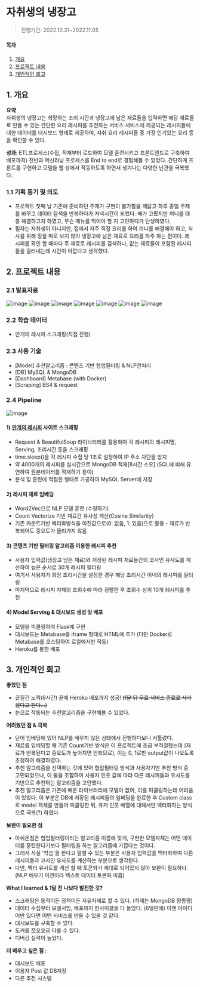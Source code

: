 # 자취생의 냉장고
> 진행기간: 2022.10.31~2022.11.05
#### 목차
1. [개요](#1-개요)
2. [프로젝트 내용](#2-프로젝트-내용)
3. [개인적인 회고](#3-개인적인-회고)

## 1. 개요
**요약**   
자취생의 냉장고는 희망하는 조리 시간과 냉장고에 남은 재료들을 입력하면 해당 재료들로 만들 수 있는 간단한 요리 레시피를 추천하는 서비스
서비스에 제공되는 레시피들에 대한 데이터를 대시보드 형태로 제공하여, 자취 요리 레시피들 중 가장 인기있는 요리 등을 확인할 수 있다.

**성과**: ETL프로세스(수집, 적재부터 로드하여 모델 훈련시키고 프론트앤드로 구축하여 배포까지) 전반과 머신러닝 프로세스를 End to end로 경험해볼 수 있었다. 간단하게 프론트를 구현하고 모델을 웹 상에서 작동하도록 하면서 생겨나는 다양한 난관을 극복했다.

### 1.1 기획 동기 및 의도
- 프로젝트 첫째 날 기존에 준비하던 주제가 구현이 불가함을 깨닳고 하루 종일 주제를 바꾸고 데이터 탐색을 반복하다가 저녁시간이 되었다. 배가 고팠지만 끼니를 대충 해결하고자 하였고, 무슨 매뉴를 먹어야 할 지 고민하다가 탄생하였다.
- 필자는 자취생이 아니지만, 집에서 자주 직접 요리를 하여 끼니를 해결해야 하고, 식사를 위해 장을 따로 보지 않아 냉장고에 남은 재료로 요리를 자주 하는 편이다. 레시피를 확인 할 때마다 주 재료로 레시피를 검색하나, 없는 재료들이 포함된 레시피들을 걸러내는데 시간이 아깝다고 생각했다.

## 2. 프로젝트 내용
### 2.1 발표자료
![image](https://user-images.githubusercontent.com/83063287/216822157-7384c7aa-5745-4038-bd19-6c97d4dec6c3.png)
![image](https://user-images.githubusercontent.com/83063287/216822161-fb27343f-f1e2-43c5-9a62-cb0aeb0214d7.png)
![image](https://user-images.githubusercontent.com/83063287/216822164-a5022b5d-1c41-44fb-97f4-cf4dd9f95484.png)
![image](https://user-images.githubusercontent.com/83063287/216822165-4296aa42-201d-4f55-be1a-f6df49785eb5.png)
![image](https://user-images.githubusercontent.com/83063287/216822166-67744739-7b01-4dd3-961b-b3bdeb1969d3.png)
![image](https://user-images.githubusercontent.com/83063287/216822171-14ce7a90-44fb-44df-adc0-21fcad7c17d1.png)
![image](https://user-images.githubusercontent.com/83063287/216822173-97065aef-5605-41b9-8d4b-6aaf1952146c.png)

### 2.2 학습 데이터
* 만개의 레시피 스크레핑(직접 진행)

### 2.3 사용 기술
- [Model] 추천알고리즘 : 콘텐츠 기반 협업필터링 & NLP전처리
- [DB] MySQL & MongoDB
- [Dashboard] Metabase (with Docker)
- [Scraping] BS4 & request

### 2.4 Pipeline
![image](https://user-images.githubusercontent.com/83063287/210044508-21fc985e-4d19-488d-a06c-0bd96c0287d9.png)   

#### 1) [만개의 레시피](https://www.10000recipe.com/) 사이트 스크레핑
- Request & BeautifulSoup 라이브러리를 활용하여 각 레시피의 레시피명, Serving, 조리시간 등을 스크래핑
- time.sleep()을 각 레시피 수집 당 1초로 설정하여 IP 주소 차단을 방지
- 약 4000개의 레시피를 실시간으로 MongoDB 적재[8시간 소요] (SQL에 비해 유연하여 원본데이터를 적재하기 용이)
- 분석 및 훈련에 적절한 형태로 가공하여 MySQL Server에 저장   

#### 2) 레시피 재료 임베딩
- Word2Vec으로 NLP 모델 훈련 (수정하기)
- Count Vectorize 기반 재료간 유사성 계산(Cosine Similarity)
- 기존 카운트기반 벡터화방식을 이진값으로(0: 없음, 1: 있음)으로 활용 - 재료가 반복되어도 중요도가 올리가지 않음

#### 3) 콘텐츠 기반 필터링 알고리즘 이용한 레시피 추천   
- 사용자 입력값(냉장고 남은 재료)와 저장된 레시피 재료들간의 코사인 유사도를 계산하여 높은 순서로 30개 레시피 필터링
- 여기서 사용자가 희망 조리시간을 설정한 경우 해당 조리시간 이내의 레시피를 필터링
- 마지막으로 레시피 자체의 조회수에 따라 정렬한 후 조회수 상위 10개 레시피를 추천

#### 4) Model Serving & 대시보드 생성 및 배포
- 모델을 피클링하여 Flask에 구현 
- 대시보드는 Metabase를 iframe 형태로 HTML에 추가 (다만 Docker로 Metabase를 호스팅하여 로컬에서만 작동)
- Heroku를 통한 배포

## 3. 개인적인 회고
**좋았던 점**   
- 끈질긴 노력(8시간) 끝에 Heroku 배포까지 성공! ~~(1달 뒤 무료 서비스 종료로 사라졌다고 한다...)~~
- 눈으로 작동되는 추천알고리즘을 구현해볼 수 있었다.

**어려웠던 점 & 극복**
- 단어 임베딩에 있어 NLP를 배우지 않은 상태에서 진행하다보니 서툴렀다.
- 재료를 임베딩할 때 기존 Count기반 방식은 이 프로젝트에 조금 부적절했는데 (재료가 반복된다고 중요도가 높아지면 안되므로), 이는 0, 1로만 output값이 나오도록 조정하여 해결하였다.
- 추천 알고리즘을 선택하는 것에 있어 협업필터링 방식과 사용자기반 추천 방식 중 고민되었으나, 이 둘을 조합하여 사용자 인풋 값에 따라 다른 레시피들과 유사도를 기반으로 추천하는 알고리즘을 고안했다.
- 추천 알고리즘은 기존에 배운 라이브러리에 모델이 없어, 이를 피클링하는데 어려움이 있었다. 이 부분은 DB에 저장된 레시피들의 임베딩을 완료한 후 Custom class로 model 객체를 만들어 피클링한 뒤, 유저 인풋 배열에 대해서만 벡터화하는 방식으로 극복(?) 하였다.

**보완이 필요한 점**    
- 아쉬운점은 협업필터링이라는 알고리즘 이름에 맞게, 구현한 모델자체는 어떤 데이터를 훈련한다기보다 필터링을 하는 알고리즘에 가깝다는 것이다.
- 그래서 사실 '학습'을 한다고 말할 수 있는 부분은 사용자 입력값을 백터화하여 다른 레시피들과 코사인 유사도를 계산하는 부분으로 생각된다.
- 다만, 벡터 유사도를 계산 할 때 토큰화가 제대로 되어있지 않아 보완이 필요하다. (NLP 배우기 이전이라 텍스트 데이터 토큰화 미흡)
   
**What I learned & 1달 전 나보다 발전한 것?**   
- 스크래핑은 동적이든 정적이든 자유자재로 할 수 있다. (적재는 MongoDB 짱짱짱)
- 데이터 수집부터 모델서빙, 배포까지 한사이클을 다 돌았다. (6일만에) 이젠 아이디어만 있다면 어떤 서비스를 만들 수 있을 것 같다.
- 대시보드를 구축할 수 있다.
- 도커를 쪼오오금 다룰 수 있다. 
- 디버깅 실력이 늘었다.

**더 배우고 싶은 점 :**   
- 대시보드 배포
- 이용자 Post 값 DB저장
- 다른 추천 시스템
